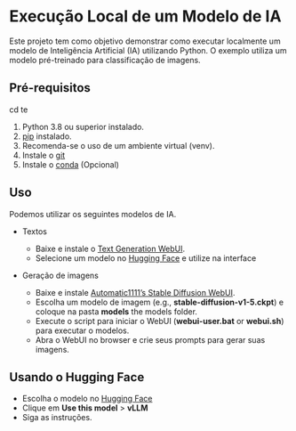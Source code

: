 # Execução Local de um Modelo de IA

Este projeto tem como objetivo demonstrar como executar localmente um modelo de Inteligência Artificial (IA) utilizando Python. O exemplo utiliza um modelo pré-treinado para classificação de imagens.

## Pré-requisitos
cd te   
1. Python 3.8 ou superior instalado.
2. [pip](https://pip.pypa.io/en/stable/) instalado.
3. Recomenda-se o uso de um ambiente virtual (venv).
4. Instale o [git](https://git-scm.com/book/pt-pt/v2/Começando-Instalar-o-Git)
5. Instale o [conda](https://docs.conda.io/projects/conda/en/stable/user-guide/install) (Opcional)

## Uso 
Podemos utilizar os seguintes modelos de IA.
  - Textos
    - Baixe e instale o [Text Generation WebUI](https://github.com/oobabooga/text-generation-webui).
    - Selecione um modelo no [Hugging Face](https://huggingface.co) e utilize na interface

  - Geração de imagens
    - Baixe e instale [Automatic1111’s Stable Diffusion WebUI](https://github.com/AUTOMATIC1111/stable-diffusion-webui).
    - Escolha um modelo de imagem (e.g., **stable-diffusion-v1-5.ckpt**) e coloque na pasta **models** the models folder.
    - Execute o script para iniciar o WebUI (**webui-user.bat** or **webui.sh**) para executar o modelos.
    - Abra o WebUI no browser e crie seus prompts para gerar suas imagens.


## Usando o Hugging Face
  - Escolha o modelo no [Hugging Face](https://huggingface.co)
  - Clique em **Use this model** > **vLLM**
  - Siga as instruções.